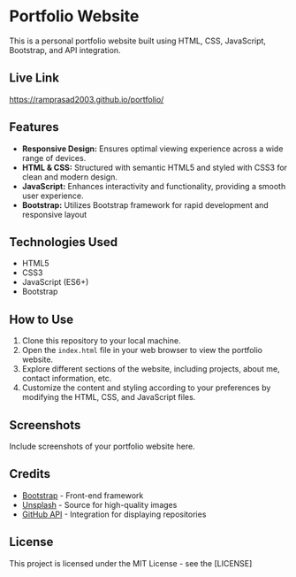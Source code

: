 # Portfolio Website

This is a personal portfolio website built using HTML, CSS, JavaScript, Bootstrap, and API integration.

## Live Link
https://ramprasad2003.github.io/portfolio/

## Features

- **Responsive Design:** Ensures optimal viewing experience across a wide range of devices.
- **HTML & CSS:** Structured with semantic HTML5 and styled with CSS3 for clean and modern design.
- **JavaScript:** Enhances interactivity and functionality, providing a smooth user experience.
- **Bootstrap:** Utilizes Bootstrap framework for rapid development and responsive layout
  
## Technologies Used

- HTML5
- CSS3
- JavaScript (ES6+)
- Bootstrap

## How to Use

1. Clone this repository to your local machine.
2. Open the `index.html` file in your web browser to view the portfolio website.
3. Explore different sections of the website, including projects, about me, contact information, etc.
4. Customize the content and styling according to your preferences by modifying the HTML, CSS, and JavaScript files.

## Screenshots

Include screenshots of your portfolio website here.

## Credits

- [Bootstrap](https://getbootstrap.com/) - Front-end framework
- [Unsplash](https://unsplash.com/) - Source for high-quality images
- [GitHub API](https://developer.github.com/v3/) - Integration for displaying repositories

## License

This project is licensed under the MIT License - see the [LICENSE]
